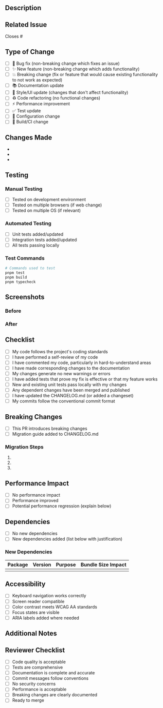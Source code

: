 ## Description

<!-- Provide a clear and concise description of your changes -->

## Related Issue

<!-- Link to the issue this PR addresses -->

Closes #

## Type of Change

<!-- Mark the relevant option with an 'x' -->

- [ ] 🐛 Bug fix (non-breaking change which fixes an issue)
- [ ] ✨ New feature (non-breaking change which adds functionality)
- [ ] 💥 Breaking change (fix or feature that would cause existing functionality to not work as expected)
- [ ] 📚 Documentation update
- [ ] 🎨 Style/UI update (changes that don't affect functionality)
- [ ] ♻️ Code refactoring (no functional changes)
- [ ] ⚡ Performance improvement
- [ ] ✅ Test update
- [ ] 🔧 Configuration change
- [ ] 🔨 Build/CI change

## Changes Made

<!-- List the key changes in this PR -->

-
-
-

## Testing

<!-- Describe how you tested your changes -->

### Manual Testing

- [ ] Tested on development environment
- [ ] Tested on multiple browsers (if web change)
- [ ] Tested on multiple OS (if relevant)

### Automated Testing

- [ ] Unit tests added/updated
- [ ] Integration tests added/updated
- [ ] All tests passing locally

### Test Commands

```bash
# Commands used to test
pnpm test
pnpm build
pnpm typecheck
```

## Screenshots

<!-- If applicable, add screenshots to help explain your changes -->

### Before

<!-- Screenshot or description of the current behavior -->

### After

<!-- Screenshot or description of the new behavior -->

## Checklist

<!-- Ensure you've completed these steps before submitting -->

- [ ] My code follows the project's coding standards
- [ ] I have performed a self-review of my code
- [ ] I have commented my code, particularly in hard-to-understand areas
- [ ] I have made corresponding changes to the documentation
- [ ] My changes generate no new warnings or errors
- [ ] I have added tests that prove my fix is effective or that my feature works
- [ ] New and existing unit tests pass locally with my changes
- [ ] Any dependent changes have been merged and published
- [ ] I have updated the CHANGELOG.md (or added a changeset)
- [ ] My commits follow the conventional commit format

## Breaking Changes

<!-- If this is a breaking change, describe the impact and migration path -->

- [ ] This PR introduces breaking changes
- [ ] Migration guide added to CHANGELOG.md

### Migration Steps

<!-- Steps users need to take to migrate to this version -->

1.
2.
3.

## Performance Impact

<!-- Describe any performance implications of your changes -->

- [ ] No performance impact
- [ ] Performance improved
- [ ] Potential performance regression (explain below)

## Dependencies

<!-- List any new dependencies added -->

- [ ] No new dependencies
- [ ] New dependencies added (list below with justification)

### New Dependencies

<!-- If you added dependencies, explain why they're necessary -->

| Package | Version | Purpose | Bundle Size Impact |
| ------- | ------- | ------- | ------------------ |
|         |         |         |                    |

## Accessibility

<!-- For UI changes, describe accessibility considerations -->

- [ ] Keyboard navigation works correctly
- [ ] Screen reader compatible
- [ ] Color contrast meets WCAG AA standards
- [ ] Focus states are visible
- [ ] ARIA labels added where needed

## Additional Notes

<!-- Any additional information that reviewers should know -->

## Reviewer Checklist

<!-- For maintainers to complete during review -->

- [ ] Code quality is acceptable
- [ ] Tests are comprehensive
- [ ] Documentation is complete and accurate
- [ ] Commit messages follow conventions
- [ ] No security concerns
- [ ] Performance is acceptable
- [ ] Breaking changes are clearly documented
- [ ] Ready to merge
